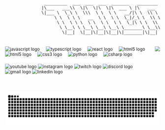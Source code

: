 <a href="https://manytools.org/hacker-tools/ascii-banner/"></a>

###
<pre style="text-align: center;">
               _________  ___  ___  ___  _______   ________           ___       ________  ________   ________     
              |\___   ___\\  \|\  \|\  \|\  ___ \ |\   ___  \        |\  \     |\   __  \|\   ___  \|\   ____\    
              \|___ \  \_\ \  \\\  \ \  \ \   __/|\ \  \\ \  \       \ \  \    \ \  \|\  \ \  \\ \  \ \  \___|    
                   \ \  \ \ \   __  \ \  \ \  \_|/_\ \  \\ \  \       \ \  \    \ \   __  \ \  \\ \  \ \  \  ___  
                    \ \  \ \ \  \ \  \ \  \ \  \_|\ \ \  \\ \  \       \ \  \____\ \  \ \  \ \  \\ \  \ \  \|\  \ 
                     \ \__\ \ \__\ \__\ \__\ \_______\ \__\\ \__\       \ \_______\ \__\ \__\ \__\\ \__\ \_______\
                      \|__|  \|__|\|__|\|__|\|_______|\|__| \|__|        \|_______|\|__|\|__|\|__| \|__|\|_______|
  
</pre>
###

<img align="right" height="150" src="https://25.media.tumblr.com/626228afbaaf39d472f6e462b60c08c3/tumblr_mfz1wtDpTP1qb8ksco1_r2_500.gif"  />

###

<div align="left">
  <img src="https://cdn.jsdelivr.net/gh/devicons/devicon/icons/javascript/javascript-original.svg" height="30" alt="javascript logo"  />
  <img width="12" />
  <img src="https://cdn.jsdelivr.net/gh/devicons/devicon/icons/typescript/typescript-original.svg" height="30" alt="typescript logo"  />
  <img width="12" />
  <img src="https://cdn.jsdelivr.net/gh/devicons/devicon/icons/react/react-original.svg" height="30" alt="react logo"  />
  <img width="12" />
  <img src="https://cdn.jsdelivr.net/gh/devicons/devicon/icons/html5/html5-original.svg" height="30" alt="html5 logo"  />
  <img width="12" />
  <img src="https://media.licdn.com/dms/image/C4E12AQGhFbRMPvf0tg/article-cover_image-shrink_600_2000/0/1636293868291?e=2147483647&v=beta&t=Cmx0QZ0okPduLbfWorB2IIaBXhGelna6dtW0z9E8L34" height="30" alt="html5 logo"  />
  <img width="12" />
  <img src="https://cdn.jsdelivr.net/gh/devicons/devicon/icons/css3/css3-original.svg" height="30" alt="css3 logo"  />
  <img width="12" />
  <img src="https://cdn.jsdelivr.net/gh/devicons/devicon/icons/python/python-original.svg" height="30" alt="python logo"  />
  <img width="12" />
  <img src="https://cdn.jsdelivr.net/gh/devicons/devicon/icons/csharp/csharp-original.svg" height="30" alt="csharp logo"  />
</div>

###

<div align="left">
  <img src="https://img.shields.io/static/v1?message=Youtube&logo=youtube&label=&color=FF0000&logoColor=white&labelColor=&style=for-the-badge" height="35" alt="youtube logo"  />
  <img src="https://img.shields.io/static/v1?message=Instagram&logo=instagram&label=&color=E4405F&logoColor=white&labelColor=&style=for-the-badge" height="35" alt="instagram logo"  />
  <img src="https://img.shields.io/static/v1?message=Twitch&logo=twitch&label=&color=9146FF&logoColor=white&labelColor=&style=for-the-badge" height="35" alt="twitch logo"  />
  <img src="https://img.shields.io/static/v1?message=Discord&logo=discord&label=&color=7289DA&logoColor=white&labelColor=&style=for-the-badge" height="35" alt="discord logo"  />
  <img src="https://img.shields.io/static/v1?message=Gmail&logo=gmail&label=&color=D14836&logoColor=white&labelColor=&style=for-the-badge" height="35" alt="gmail logo"  />
  <img src="https://img.shields.io/static/v1?message=LinkedIn&logo=linkedin&label=&color=0077B5&logoColor=white&labelColor=&style=for-the-badge" height="35" alt="linkedin logo"  />
</div>

###

<br clear="both">

<img src="https://raw.githubusercontent.com/kimthienlang/kimthienlang/output/snake.svg" alt="Snake animation" />

###

